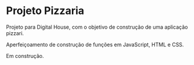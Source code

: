 # Projeto Pizzaria

Projeto para Digital House, com o objetivo de construção de uma aplicação pizzari.

Aperfeiçoamento de construção de funções em JavaScript, HTML e CSS.

Em construção.